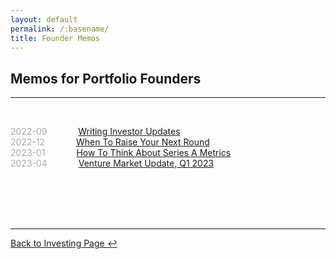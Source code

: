 ```yaml
---
layout: default
permalink: /:basename/
title: Founder Memos
---
```


## Memos for Portfolio Founders

----

<br/>


<!--
<span style="color:#A9A9A9;">2022-11</span> &emsp;&emsp;&emsp; [Macro Landscape, Q4 2022](/macro-landscape-q4-2022)  
-->

<span style="color:#A9A9A9;">2022-09</span> &emsp;&emsp;&emsp; [Writing Investor Updates](/writing-investor-updates)  
<span style="color:#A9A9A9;">2022-12</span> &emsp;&emsp;&emsp; [When To Raise Your Next Round](/when-to-raise-your-next-round)  
<span style="color:#A9A9A9;">2023-01</span> &emsp;&emsp;&emsp; [How To Think About Series A Metrics](/how-to-think-about-series-a-metrics)  
<span style="color:#A9A9A9;">2023-04</span> &emsp;&emsp;&emsp; [Venture Market Update, Q1 2023](/venture-market-update-q1-2023)  


<!--
Investor updates

Finding the right investor
Should you raise venture capital?
Headcount is a vanity metric
The iron law of pricing
Sales comp model
Cash and runway model
Levelling up as a founder
-->


<br/>
<br/>
<br/>
<br/>

----

[Back to Investing Page ↩](/investing)

<br/>
<br/>
<br/>
